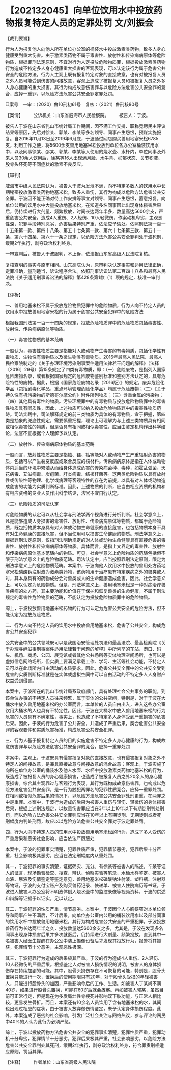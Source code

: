 # 【202132045】向单位饮用水中投放药物报复特定人员的定罪处罚 文/刘振会

【裁判要旨】

行为人为报复他人向他人所在单位办公室的桶装水中投放激素类药物，致多人身心健康受到重大伤害。由于激素类药物不属于毒害性、放射性和传染病病原体等危险物质，根据罪刑法定原则，不宜对行为人定投放危险物质罪，根据投放激素类药物行为造成不特定多人身心健康重大损害的客观表现，可以认定该行为属于危害公共安全的危险方法。行为人主观上既有报复特定对象的直接故意，也有对被报复人员之外人员可能受到伤害的间接故意，客观上造成了被报复人员和被报复人员之外多人身心健康的重大损害，其行为构成故意伤害罪与以危险方法危害公共安全罪的竞合，应择一重罪，以危险方法危害公共安全罪定罪处罚。

□案号　一审：（2020）鲁10刑初61号　复核：（2021）鲁刑核80号

【案情】 　　公诉机关：山东省威海市人民检察院。 　　被告人：于波。

被告人于波在山东省乳山市统计局工作期间，因不满工作安排、职称竞聘民主评议结果等原因，先后对徐某、郭某、李某等多名领导、同事产生怨恨，预谋实施报复。自2016年11月13日至2019年6月底，于波通过网店购买兽用地塞米松6785支，利用工作之便，将5600余支兽用地塞米松投放到单位各办公室桶装饮用水中，以及同事徐某、邵某、郭某、李某等人使用的烧水壶、水杯内，单位同事及外来人员30余人饮用后，徐某等16人出现满月脸、水牛背、抑郁状态、关节积液、股骨头坏死等不同症状的激素不良反应。

【审判】

威海市中级人民法院认为，被告人于波为发泄不满，向不特定多数人的饮用水中长期秘密投放激素类药物地塞米松，致多人重伤，其行为构成以危险方法危害公共安全罪。于波因不能正确对待工作安排等事宜对领导、同事产生怨恨，蓄意报复，向单位公用的饮用水中大量投放地塞米松，在知道多名同事因此出现身体损害后果后，仍持续进行大剂量、频繁投放，时间长达两年半多，数量高达5600余支，严重危害公共安全，造成4人重伤、2人轻伤、10人轻微伤，作案动机卑劣，主观恶性深，犯罪手段特别恶劣，危害后果特别严重，依法应予惩处。依照刑法第一百一十五条第一款、第四十八条、第五十七条第一款、第六十七条第三款、第五十一条、第六十四条、第六十一条之规定，以危险方法危害公共安全罪判处于波死刑，缓期2年执行，剥夺政治权利终身。

一审宣判后，被告人于波服判，不上诉，依法报山东省高级人民法院复核。

复核查明的事实与原审相同。山东高院认为，原审判决认定事实和适用法律正确，定罪准确，量刑适当，诉讼程序合法。依照刑事诉讼法第二百四十八条和最高人民法院《关于适用刑事诉讼法的解释》第428条第1款（1）项的规定，核准一审判决。

【评析】

一、兽用地塞米松不属于投放危险物质犯罪中的危险物质，行为人向不特定人员的饮用水中投放兽用地塞米松的行为属于危害公共安全犯罪中的危险方法

根据我国刑法第一百一十四条的规定，投放危险物质罪中的危险物质包括毒害性、放射性、传染病病原体等物质。

（一）毒害性物质的基本范畴

一般认为，毒害性物质主要是指能对人或动物产生毒害的有毒物质，包括化学性有毒物质、生物性有毒物质以及微生物类有毒物质。2016年最高人民法院、最高人民检察院制定的《关于办理环境污染刑事案件适用法律若干问题的解释》（法释〔2016〕29号）第15条规定了四类有毒物质，即：（一）危险废物，是指列入国家危险废物名录，或者根据国家规定的危险废物鉴别标准和鉴别方法认定的，具有危险特性的废物。据此，根据《国家危险废物名录（2016版）》的规定，废弃危险化学品（包括剧毒化学品、重点环境管理危险化学品）均属于危险废物；（二）《关于持久性有机污染物的斯德哥尔摩公约》附件所列物质；（三）含重金属的污染物；（四）其他具有毒性的物质。污染环境罪中的有毒物质与投放危险物质罪中的毒害性物质具有同质性，因此，上述物质可以纳入投放危险物质罪中的毒害性物质范畴。司法实践中，司法解释规定的前三类物质为具体的有毒物质，宜于把握，第四类是抽象的兜底性规定，需要慎重把握，理论上可理解为与上述三类物质具有相同或相似毒害性的物质，但是否具有相同或相似毒害性，应当由鉴定机构作出科学结论，法官不宜根据个人理解予以认定。

（二）放射性、传染病病原体物质的基本范畴

一般而言，放射性物质主要是指铀、镭、钴等能对人或动物产生严重辐射危害的物质，包括可以产生裂变反应或聚合反应的核材料。传染病病原体是指在人体或动物体内适当的环境中繁殖从而给身体造成危害的传染病菌种、毒种，如霍乱弧菌、天花病毒、艾滋病毒、炭疽菌、肝炎病毒、结核杆菌等。这两类危险物质以具有放射性或传染性等物理、化学或病理等客观特性的存在为前提，以具有对人体或动物造成危害的功能为实质判断标准。因此，上述物质的判断，应当由相应资质的机构和有相应资格的专业人员作出科学结论，法官不宜自行认定。

（三）危险物质的司法认定

对危险物质的认定可以从社会学与刑法学两个视角进行分析判断。社会学意义上，凡是能够造成人身损害的毒害性、放射性、传染病病原体等物质，都属于危险物质，既包括物质本身具有对人体或动物生命健康的直接危害，也包括物质本身不具有对生命健康的直接危害，但不当使用可以损害生命健康的物质。刑法学意义上，根据罪刑法定原则，仅指刑法明确规定的对人体或动物生命健康具有直接危害的毒害性、放射性和传染病病原体等物质。具体而言，是指上文界定的毒害性、放射性和传染病病原体基本范畴内的物质。可见，社会学意义上危险物质的范畴包括但不限于刑法学意义上的危险物质范畴。司法认定中，应当按照罪刑法定原则，限定为刑法学意义上的危险物质范畴。本案中，于波向他人饮用水中投放的兽用处方药地塞米松磷酸钠注射液为激素类药物，该药物用于治疗患有特定疾病之外的兽类或人时，其本身具有的药物成分会对兽类或人的生命健康造成危害，因此，社会学意义上，可以认定为危险物质。但是，刑法学意义上，兽用地塞米松是一种对症治疗兽类疾病的处方药，其主要功能和价值在于保护和恢复兽类的生命健康，不属于刑法规定的毒害性危险物质的范畴，不能认定为投放危险物质罪中的危险物质。

综上，于波投放兽用地塞米松药物的行为可认定为危害公共安全的危险方法，但不能认定为投放危险物质。

二、行为人向不特定人员的饮用水中投放兽用地塞米松，危害了公共安全，构成危害公共安全犯罪

公共安全中的公共领域既可以是我国治安管理处罚法和最高法院、最高检察院《关于办理寻衅滋事刑事案件适用法律若干问题的解释》中所列举的车站、港口、码头、机场、商场、公园、展览馆或者其他公共场所等实体物理空间场所，也可以是虚拟信息网络场所，但实质上要满足承载工作、学习、生活等社会功能，不特定人员可以在此场所内自由活动的本质要求。因此，危害公共安全罪中的公共安全受到危害的实质判断标准就是在实体或虚拟空间中可以自由活动的不特定多人人身财产权益受到侵害。

本案中，于波所在的乳山市统计局系政府部门，具有处理社会公共事务的职能，到该单位办事的不特定人员往来频繁，属于实体的公共空间，特别是，对于于波在大桶水中放入兽用地塞米松的办公室而言，本单位的人员自由出入，进入这些办公室饮用大桶水的人也具有不特定性。因此，于波在大桶水中放入兽用地塞米松的行为危害的人员具有不确定性，事实上，也造成了不特定多人身体受到严重损害的危害后果。因此，于波的行为危害了公共安全，并造成了严重后果，契合危害公共安全罪的客观要件和实质危害标准，构成危害公共安全犯罪。

三、行为人基于报复特定人员的目的实施危害不特定多人身心健康的行为，构成故意伤害罪与以危险方法危害公共安全罪的竞合，应择一重罪处罚

本案中，主观上，于波既具有侵害报复对象的直接故意，也有侵害报复对象之外不特定人的间接故意，是兼具直接故意与间接故意的混合故意；客观上，于波实施了向所在单位办公室的桶装水及他人水壶、水杯中投放激素类药物地塞米松的行为，既造成了被报复人员的身心健康损害，也造成了被报复人员之外20余人的身心健康损害。综合其主观罪过与客观行为表现，其行为既构成故意伤害罪，也构成以危险方法危害公共安全罪，是一行为触犯两罪名的犯罪性质竞合，应择一重罪处罚。在相同或相似危害后果的情况下，以危险方法危害公共安全罪处刑更重，在两罪之中是重罪。本案中，于波行为造成的后果为被害人重伤与轻伤、轻微伤的身体损害后果，根据上述刑法规定，以故意伤害罪应当在3年以上10年以下有期徒刑判处刑罚，而以危险方法危害公共安全罪则应当在10年以上有期徒刑、无期徒刑或者死刑幅度内判处刑罚，故应以以危险方法危害公共安全罪对于波定罪处罚。

四、行为人向不特定人员的饮用水中投放兽用地塞米松的行为，造成了多人受伤的严重后果和恶劣社会影响，应当依法严厉惩处

本案中，于波的犯罪事实清楚，犯罪性质严重，犯罪情节恶劣，犯罪后果十分严重，社会影响极其恶劣，应当在法定刑幅度内从重处罚。

其一，于波犯罪的事实清楚，证据确实、充分。有徐某等被害人的陈述，辛某等证人的证言，现场勘验检查、搜查、辨认、侦察实验等笔录，水桶水样鉴定、被害人血液、尿液及伤情鉴定等鉴定意见，兽用地塞米松磷酸钠注射液、塑料瓶、注射器等物证，于波的支付宝账户及购买兽药记录、快递单、被害人住院病历等书证，于波进入被害人办公室将不明液体倒入烧水壶中的监控录像等视频资料，于波的供述和辩解等证据予以证实，足以认定。

其二，于波犯罪的性质严重，情节恶劣。本案中，于波因个人心胸狭窄对本单位领导和同事产生不满后，不计后果，向单位办公室内公用的桶装饮用水以及部分同事的饮用水杯中投放兽用地塞米松，其行为构成危害公共安全的严重犯罪。于波投放兽药行为长达两年半之久，投放数量达5600余支之多，尤其是，于波在发现多名同事出现身体损害后果并多次就医后，仍持续进行大剂量、频繁投放，直到其中一名被害人经医生提醒在办公室中装上摄像设备后才发现其投放行为，报警将其抓获，犯罪情节十分恶劣，主观恶性极深。

其三，于波犯罪行为造成的后果极其严重。于波的行为造成4人重伤、2人轻伤、10人轻微伤的严重后果。根据鉴定人对被害人损伤情况的说明，被害人的身体损伤存在持续加剧的可能。其中，股骨头损伤存在不可恢复的可能，特别是，股骨头置换只能进行一次，置换后的使用期限只有20年，对于股骨头受损的年轻被害人，只能进行股骨头的加固，严重影响今后的工作、生活。如被害人丁某尚不满40岁，如果进行股骨头置换，可能在60岁后就会瘫痪。再如被害人郭某，虽然目前可正常行走，但是现在为多发局灶性骨梗死并影响双下肢功能，与正常人相比较，更易发生骨折。而且，本案还有10余名人员饮用了含有地塞米松的水，其间也出现过相应的症状，由于被害人放弃做伤情鉴定，未予认定身体损伤程度。此外，本案造成了恶劣的社会影响，引发广泛社会关注与网络热议，参与评论的网民中40%的人认为此行为必须严惩。

综上，于波以投放药物方法危害公共安全的犯罪事实清楚，犯罪性质严重，犯罪动机十分卑劣，犯罪情节十分恶劣，犯罪后果极其严重，社会影响恶劣，以危险方法危害公共安全罪判处其死刑，缓期2年执行，剥夺政治权利终身，符合罪责刑相适应原则，罚当其罪。

【注释】 　　作者单位：山东省高级人民法院